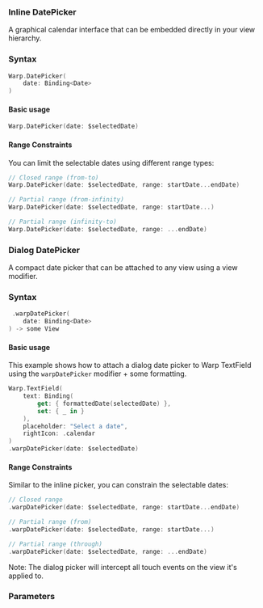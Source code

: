 ### Inline DatePicker

A graphical calendar interface that can be embedded directly in your view hierarchy.

### Syntax

```swift
Warp.DatePicker(
    date: Binding<Date>
)
```

#### Basic usage

```swift
Warp.DatePicker(date: $selectedDate)
```

#### Range Constraints

You can limit the selectable dates using different range types:

```swift
// Closed range (from-to)
Warp.DatePicker(date: $selectedDate, range: startDate...endDate)

// Partial range (from-infinity)
Warp.DatePicker(date: $selectedDate, range: startDate...)

// Partial range (infinity-to)
Warp.DatePicker(date: $selectedDate, range: ...endDate)
```

### Dialog DatePicker

A compact date picker that can be attached to any view using a view modifier.

### Syntax

```swift
 .warpDatePicker(
    date: Binding<Date>
) -> some View
```

#### Basic usage

This example shows how to attach a dialog date picker to Warp TextField using the `warpDatePicker` modifier + some formatting.

```swift
Warp.TextField(
    text: Binding(
        get: { formattedDate(selectedDate) },
        set: { _ in }
    ),
    placeholder: "Select a date",
    rightIcon: .calendar
)
.warpDatePicker(date: $selectedDate)
```

#### Range Constraints

Similar to the inline picker, you can constrain the selectable dates:

```swift
// Closed range
.warpDatePicker(date: $selectedDate, range: startDate...endDate)

// Partial range (from)
.warpDatePicker(date: $selectedDate, range: startDate...)

// Partial range (through)
.warpDatePicker(date: $selectedDate, range: ...endDate)
```

Note: The dialog picker will intercept all touch events on the view it's applied to.

### Parameters

<api-table type=iOS component="DatePicker" />